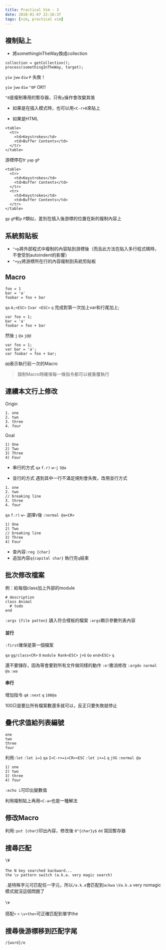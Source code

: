```yaml
---
title: Practical Vim - 3
date: 2018-01-07 22:16:37
tags: [vim, practical vim]
---
```


## 複制貼上

- 將somethingInTheWay換成collection
```
collection = getCollection();
process(somethingInTheWay, target);
```

`yiw` `jww` `diw` `P` 失敗！

`yiw` `jww` `diw` `"0P` OK!!

`"0`是複制專用的暫存器，只有`y`操作會改變其值

- 如果是在插入模式時，也可以用`<C-r>0`來貼上

- 如果是HTML
```
<table>
  <tr>
    <td>Keystrokes</td>
    <td>Buffer Contents</td>
  </tr>
</table>
```

游標停在tr
`yap` `gP`

```
<table>
  <tr>
    <td>Keystrokes</td>
    <td>Buffer Contents</td>
  </tr>
  <tr>
    <td>Keystrokes</td>
    <td>Buffer Contents</td>
  </tr>
</table>
```

`gp` `gP`和`p` `P`類似，差別在插入後游標的位置在新的複制內容上

## 系統剪貼板

- `"+p`將外部程式中複制的內容貼到游標後（而且此方法在貼入多行程式碼時，不會受到autoindent的影響）
- `"+yy`將游標所在行的內容複制到系統剪貼板

## Macro

```
foo = 1
bar = 'a'
foobar = foo + bar
```

`qa` `A;<ESC>` `Ivar <ESC>` `q`
完成對第一次加上var和行尾加上;

```
var foo = 1;
bar = 'a'
foobar = foo + bar
```

然後 `j` `@a` `j@@`
```
var foo = 1;
var bar = 'a';
var foobar = foo + bar;
```
`@@`表示執行前一次的Macro

> 錄制Macro時確保每一條指令都可以被重覆執行

## 連續本文行上修改

Origin
```
1. one
2. two
3. three
4. four
```

Goal
```
1) One
2) Two
3) Three
4) Four
```

- 串行的方式
`qa` `f.r)` `w~j`
`3@a`

- 並行的方式
遇到其中一行不滿足規則會失敗，改用並行方式
```
1. one
2. two
// breaking line
3. three
4. four
```
`qa` `f.r)` `w~`
選擇`V`後
`:normal @a<CR>`
```
1) One
2) Two
// breaking line
3) Three
4) Four
```

- 查內容`:reg {char}`
- 追加內容`q{capital char}` 執行完`q`結束

## 批次修改檔案

例：給每個class加上外部的module
```
# description
class Animal
  # todo
end
```

`:args {file patten}` 讀入符合樣板的檔案
`:args`顯示參數列表內容

#### 並行
`:first`確保是第一個檔案

`qa`
`gg/class<CR>`
`O` `module Rank<ESC>`
`j>G`
`Go` `end<ESC>`
`q`

還不要儲存，因為等會要對所有文件做同樣的動作
`:e!`撒消修改
`:argdo narmal @a`
`:wa`

#### 串行

增加指令
`qA`
`:next`
`q`
`100@a`

100只是要比所有檔案數還多就可以，反正只要失敗就停止

## 疊代求值給列表編號

```
one
two
three
four
```

利用`:let`
`:let i=1`
`qa`
`I<C-r>=i<CR><ESC`
`:let i+=1`
`q`
`jVG`
`:normal @a`

```
1) one
2) two
3) three
4) four
```

`:echo i`可印出變數值

利用複制貼上再用`<C-a>`也是一種解法

## 修改Macro

利用`:put {char}`印出內容，修改後
`0"{char}y$` `dd` 寫回暫存器

## 搜尋匹配

#### `\V`
```
The N key searched backward...
the \v pattern switch (a.k.a. very magic search)
```

`.`是特殊字元可匹配任一字元，所以`/a.k.a`會匹配到`ackwa`
`\Va.k.a` very nomagic模式就沒這個問題了

#### `\v`

搭配`<` `>`
`\v<the>`可正確匹配到單字the

## 搜尋後游標移到匹配字尾

`/{word}/e`
